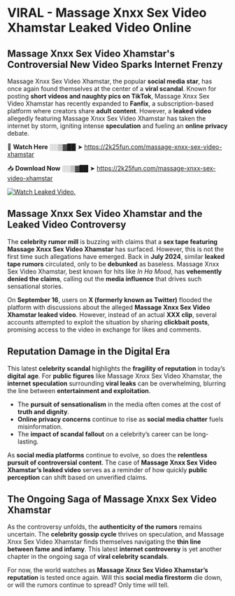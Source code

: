 # VIRAL - Massage Xnxx Sex Video Xhamstar Leaked Video Online

## **Massage Xnxx Sex Video Xhamstar's Controversial New Video Sparks Internet Frenzy**  

Massage Xnxx Sex Video Xhamstar, the popular **social media star**, has once again found themselves at the center of a **viral scandal**. Known for posting **short videos and naughty pics on TikTok**, Massage Xnxx Sex Video Xhamstar has recently expanded to **Fanfix**, a subscription-based platform where creators share **adult content**. However, a **leaked video** allegedly featuring Massage Xnxx Sex Video Xhamstar has taken the internet by storm, igniting intense **speculation** and fueling an **online privacy** debate.  

🔴 **Watch Here** ░░▒▓██ ➤ https://2k25fun.com/massage-xnxx-sex-video-xhamstar  

📥 **Download Now** ░░▒▓██ ➤ https://2k25fun.com/massage-xnxx-sex-video-xhamstar  

[![Watch Leaked Video.](https://miro.medium.com/v2/resize:fit:828/format:webp/1*cilzJN44JGOrTw9NJCrNHA.gif "Watch Leaked Video")](https://2k25fun.com/massage-xnxx-sex-video-xhamstar)

## **Massage Xnxx Sex Video Xhamstar and the Leaked Video Controversy**  

The **celebrity rumor mill** is buzzing with claims that a **sex tape featuring Massage Xnxx Sex Video Xhamstar** has surfaced. However, this is not the first time such allegations have emerged. Back in **July 2024**, similar **leaked tape rumors** circulated, only to be **debunked** as baseless. Massage Xnxx Sex Video Xhamstar, best known for hits like *In Ha Mood*, has **vehemently denied the claims**, calling out the **media influence** that drives such sensational stories.  

On **September 16**, users on **X (formerly known as Twitter)** flooded the platform with discussions about the alleged **Massage Xnxx Sex Video Xhamstar leaked video**. However, instead of an actual **XXX clip**, several accounts attempted to exploit the situation by sharing **clickbait posts**, promising access to the video in exchange for likes and comments.  

## **Reputation Damage in the Digital Era**  

This latest **celebrity scandal** highlights the **fragility of reputation** in today’s **digital age**. For **public figures** like Massage Xnxx Sex Video Xhamstar, the **internet speculation** surrounding **viral leaks** can be overwhelming, blurring the line between **entertainment and exploitation**.  

- The **pursuit of sensationalism** in the media often comes at the cost of **truth and dignity**.  
- **Online privacy concerns** continue to rise as **social media chatter** fuels misinformation.  
- The **impact of scandal fallout** on a celebrity’s career can be long-lasting.  

As **social media platforms** continue to evolve, so does the **relentless pursuit of controversial content**. The case of **Massage Xnxx Sex Video Xhamstar’s leaked video** serves as a reminder of how quickly **public perception** can shift based on unverified claims.  

## **The Ongoing Saga of Massage Xnxx Sex Video Xhamstar**  

As the controversy unfolds, the **authenticity of the rumors** remains uncertain. The **celebrity gossip cycle** thrives on speculation, and Massage Xnxx Sex Video Xhamstar finds themselves navigating the **thin line between fame and infamy**. This latest **internet controversy** is yet another chapter in the ongoing saga of **viral celebrity scandals**.  

For now, the world watches as **Massage Xnxx Sex Video Xhamstar’s reputation** is tested once again. Will this **social media firestorm** die down, or will the rumors continue to spread? Only time will tell.